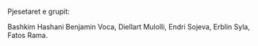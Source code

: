Pjesetaret e grupit:

Bashkim Hashani
Benjamin Voca,
Diellart Mulolli,
Endri Sojeva,
Erblin Syla,
Fatos Rama.



